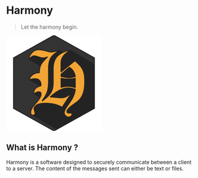 # Harmony
> Let the harmony begin.

![Harmony icon](./assets/icon_256.png)

## What is Harmony ?

Harmony is a software designed to securely communicate between a client to a server. The content of the messages sent can either be text or files.
